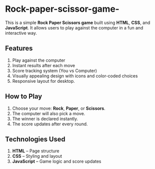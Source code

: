 # Rock-paper-scissor-game-
This is a simple **Rock Paper Scissors game** built using **HTML**, **CSS**, and **JavaScript**. It allows users to play against the computer in a fun and interactive way.

## Features
1. Play against the computer
2. Instant results after each move
3. Score tracking system (You vs Computer)
4. Visually appealing design with icons and color-coded choices
5. Responsive layout for desktop.

## How to Play
1. Choose your move: **Rock**, **Paper**, or **Scissors**.
2. The computer will also pick a move.
3. The winner is declared instantly.
4. The score updates after every round.

## Technologies Used

1. **HTML** – Page structure
2. **CSS** – Styling and layout
3. **JavaScript** – Game logic and score updates
